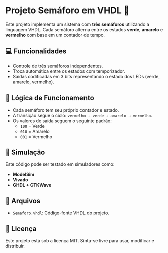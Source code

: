 # Projeto Semáforo em VHDL 🚦

Este projeto implementa um sistema com **três semáforos** utilizando a linguagem VHDL. Cada semáforo alterna entre os estados **verde**, **amarelo** e **vermelho** com base em um contador de tempo.

## 💻 Funcionalidades

- Controle de três semáforos independentes.
- Troca automática entre os estados com temporizador.
- Saídas codificadas em 3 bits representando o estado dos LEDs (verde, amarelo, vermelho).

## 🧠 Lógica de Funcionamento

- Cada semáforo tem seu próprio contador e estado.
- A transição segue o ciclo: `vermelho → verde → amarelo → vermelho`.
- Os valores de saída seguem o seguinte padrão:
  - `100` = Verde
  - `010` = Amarelo
  - `001` = Vermelho

## 🧪 Simulação

Este código pode ser testado em simuladores como:
- **ModelSim**
- **Vivado**
- **GHDL + GTKWave**

## 📁 Arquivos

- `Semaforo.vhdl`: Código-fonte VHDL do projeto.

## 📄 Licença

Este projeto está sob a licença MIT. Sinta-se livre para usar, modificar e distribuir.

